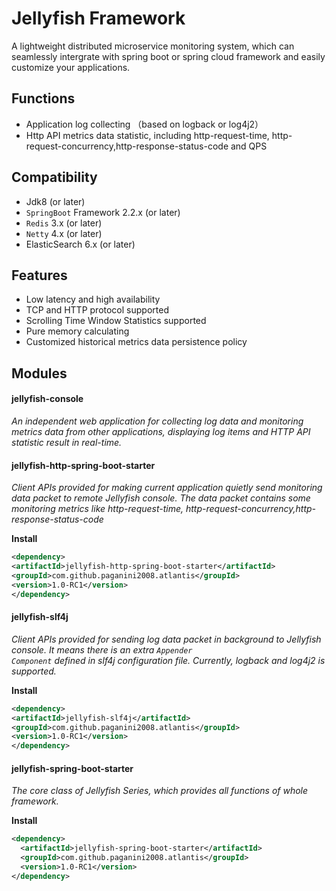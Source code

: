 # Jellyfish Framework

A lightweight distributed microservice  monitoring system, which can seamlessly intergrate with spring boot or spring cloud framework and easily customize your applications. 

## Functions

* Application log collecting （based on logback or log4j2）
* Http API metrics data statistic, including  http-request-time, http-request-concurrency,http-response-status-code and QPS

## Compatibility

*  Jdk8 (or later)
*  <code>SpringBoot</code> Framework 2.2.x (or later)
*  <code>Redis</code> 3.x (or later)
*  <code>Netty</code> 4.x (or later)
*  ElasticSearch 6.x (or later)

## Features

* Low latency and high availability
* TCP and HTTP protocol  supported
* Scrolling Time Window Statistics supported
* Pure memory calculating
* Customized historical metrics data  persistence policy

## Modules

####  jellyfish-console
*An independent  web application for collecting log data and monitoring metrics data from other applications,  displaying log items and HTTP API statistic result in real-time.*

#### jellyfish-http-spring-boot-starter
*Client APIs provided for  making current application quietly send monitoring data packet to remote Jellyfish console. The data packet contains some monitoring metrics like http-request-time, http-request-concurrency,http-response-status-code*

**Install**

``` xml
<dependency>
<artifactId>jellyfish-http-spring-boot-starter</artifactId>
<groupId>com.github.paganini2008.atlantis</groupId>
<version>1.0-RC1</version>
</dependency>
```

#### jellyfish-slf4j
*Client APIs provided for sending log data packet in background to Jellyfish console. It means there is an extra <code>Appender Component</code> defined in slf4j configuration file. Currently, logback and log4j2 is supported.*

**Install**

``` xml
<dependency>
<artifactId>jellyfish-slf4j</artifactId>
<groupId>com.github.paganini2008.atlantis</groupId>
<version>1.0-RC1</version>
</dependency>
```

#### jellyfish-spring-boot-starter
*The core class of Jellyfish Series, which provides all functions of whole framework.*

**Install**

``` xml
<dependency>
  <artifactId>jellyfish-spring-boot-starter</artifactId>
  <groupId>com.github.paganini2008.atlantis</groupId>
  <version>1.0-RC1</version>
</dependency>
```




